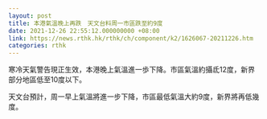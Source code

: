```yaml
---
layout: post
title: 本港氣溫晚上再跌　天文台料周一市區跌至約9度
date: 2021-12-26 22:55:12.000000000 +08:00
link: https://news.rthk.hk/rthk/ch/component/k2/1626067-20211226.htm
categories: rthk
---
```


寒冷天氣警告現正生效，本港晚上氣溫進一歩下降。市區氣溫約攝氐12度，新界部分地區低至10度以下。

天文台預計，周一早上氣溫將進一步下降，市區最低氣溫大約9度，新界將再低幾度。
